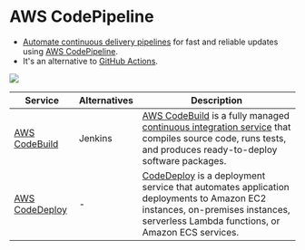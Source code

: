# AWS CodePipeline
- [Automate continuous delivery pipelines](../../HLD-System-Designs/13_DevOps/CI&CD/Readme.md) for fast and reliable updates using [AWS CodePipeline](https://aws.amazon.com/codepipeline/).
- It's an alternative to [GitHub Actions](https://github.com/features/actions).

![](https://k21academy.com/wp-content/uploads/2021/03/php-project-release-pipeline-1536x758.png)

| Service                                                                                | Alternatives | Description                                                                                                                                                                                                                                            |
|----------------------------------------------------------------------------------------|--------------|--------------------------------------------------------------------------------------------------------------------------------------------------------------------------------------------------------------------------------------------------------|
| [AWS CodeBuild](https://aws.amazon.com/codebuild/)                                     | Jenkins      | [AWS CodeBuild](https://aws.amazon.com/codebuild/) is a fully managed [continuous integration service](../../HLD-System-Designs/13_DevOps/CI&CD/Readme.md) that compiles source code, runs tests, and produces ready-to-deploy software packages.                         |
| [AWS CodeDeploy](https://docs.aws.amazon.com/codedeploy/latest/userguide/welcome.html) | -            | [CodeDeploy](https://docs.aws.amazon.com/codedeploy/latest/userguide/welcome.html) is a deployment service that automates application deployments to Amazon EC2 instances, on-premises instances, serverless Lambda functions, or Amazon ECS services. |
 